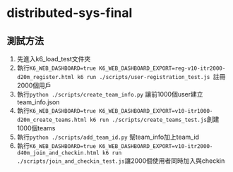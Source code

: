 # distributed-sys-final

## 測試方法
1. 先進入k6_load_test文件夾
2. 執行`K6_WEB_DASHBOARD=true K6_WEB_DASHBOARD_EXPORT=reg-v10-itr2000-d20m_register.html k6 run ./scripts/user-registration_test.js `註冊2000個用戶
3. 執行`python ./scripts/create_team_info.py` 讓前1000個user建立team_info.json
4. 執行`K6_WEB_DASHBOARD=true K6_WEB_DASHBOARD_EXPORT=v10-itr1000-d20m_create_teams.html k6 run ./scripts/create_teams_test.js`創建1000個teams
5. 執行`python ./scripts/add_team_id.py` 幫team_info加上team_id
6. 執行`K6_WEB_DASHBOARD=true K6_WEB_DASHBOARD_EXPORT=v10-itr2000-d40m_join_and_checkin.html k6 run ./scripts/join_and_checkin_test.js`讓2000個使用者同時加入與checkin